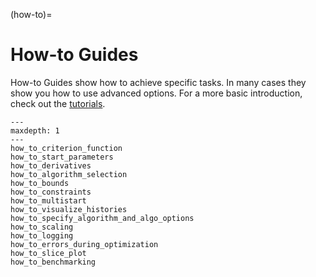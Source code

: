 (how-to)=

# How-to Guides

How-to Guides show how to achieve specific tasks. In many cases they show you how to use
advanced options. For a more basic introduction, check out the [tutorials](tutorials).

```{toctree}
---
maxdepth: 1
---
how_to_criterion_function
how_to_start_parameters
how_to_derivatives
how_to_algorithm_selection
how_to_bounds
how_to_constraints
how_to_multistart
how_to_visualize_histories
how_to_specify_algorithm_and_algo_options
how_to_scaling
how_to_logging
how_to_errors_during_optimization
how_to_slice_plot
how_to_benchmarking
```
